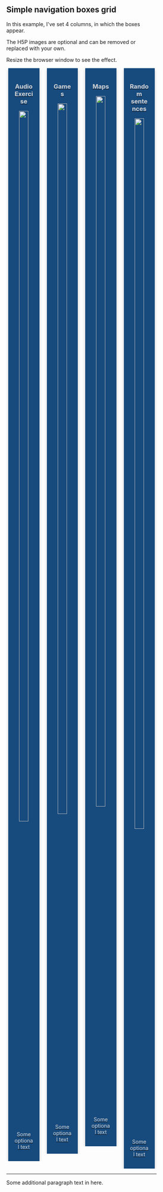<style>
* {
  box-sizing: border-box;
}


/* Float 4 columns side by side. */

.column {
  float: left;
  width: 25%; 
  padding: 0 10px;
}

/* Remove extra left and right margins, due to padding */

.row {margin: 0 -5px;}

/* Clear floats after the columns */

.row:after {
  content: "";
  display: table;
  clear: both;
}

/* Responsive columns */

@media screen and (max-width: 600px) {
  .column {
    width: 100%;
    display: block;
    margin-bottom: 20px;
  }
}

/* Style the counter cards */

.card {
  box-shadow: 0 4px 8px 0 rgba(0, 0, 0, 0.2);
  padding: 16px;
  text-align: center;
  background-color:#174a7d; 
  color:lightgray;
}
</style>

<h2>Simple navigation boxes grid</h2>
<p>In this example, I've set 4 columns, in which the boxes appear.</p>
<p>The H5P images are optional and can be removed or replaced with your own.</p>
<p>Resize the browser window to see the effect.</p>

<div class="row">
  <div class="column">
    <a href="audio.html">
     <div class="card">
      <h3>Audio Exercise</h3>
      <img src="https://upload.wikimedia.org/wikipedia/commons/9/9d/H5P_Logo.svg" style="width:70%; margin-left:15%; margin-right:15%;">
      <p>Some optional text</p>
       </div>
    </a>
 </div>

 <div class="column">
    <a href="games.html">
    <div class="card">
      <h3>Games</h3>
      <img src="https://upload.wikimedia.org/wikipedia/commons/9/9d/H5P_Logo.svg" style="width:70%; margin-left:15%; margin-right:15%;">  
      <p>Some optional text</p>
       </div>
    </a>
 </div>
  
   <div class="column">
    <a href="maps.html">
     <div class="card">
      <h3>Maps</h3>
      <img src="https://upload.wikimedia.org/wikipedia/commons/9/9d/H5P_Logo.svg" style="width:70%; margin-left:15%; margin-right:15%;">
      <p>Some optional text</p>
      </div>
    </a>
 </div>
  
   <div class="column">
    <a href="js-random.html">
     <div class="card">
      <h3>Random sentences</h3>
     <img src="https://upload.wikimedia.org/wikipedia/commons/9/9d/H5P_Logo.svg" style="width:70%; margin-left:15%; margin-right:15%;">
      <p>Some optional text</p>
       </div>
    </a>
 </div>
 
</div>

<hr>
<p>Some additional paragraph text in here.</p>
